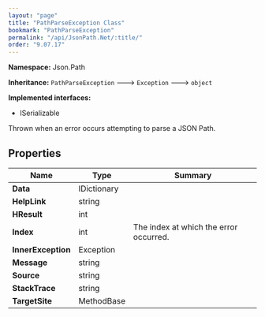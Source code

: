 ```yaml
---
layout: "page"
title: "PathParseException Class"
bookmark: "PathParseException"
permalink: "/api/JsonPath.Net/:title/"
order: "9.07.17"
---
```

**Namespace:** Json.Path

**Inheritance:**
`PathParseException`
 🡒 
`Exception`
 🡒 
`object`

**Implemented interfaces:**

- ISerializable

Thrown when an error occurs attempting to parse a JSON Path.

## Properties

| Name | Type | Summary |
|---|---|---|
| **Data** | IDictionary |  |
| **HelpLink** | string |  |
| **HResult** | int |  |
| **Index** | int | The index at which the error occurred. |
| **InnerException** | Exception |  |
| **Message** | string |  |
| **Source** | string |  |
| **StackTrace** | string |  |
| **TargetSite** | MethodBase |  |

